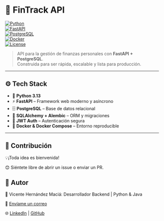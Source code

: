 # 💸 FinTrack API  

[![Python](https://img.shields.io/badge/python-3.13-blue.svg)](https://www.python.org/)  
[![FastAPI](https://img.shields.io/badge/FastAPI-0.116.1-green.svg)](https://fastapi.tiangolo.com/)  
[![PostgreSQL](https://img.shields.io/badge/PostgreSQL-15-blue.svg)](https://www.postgresql.org/)  
[![Docker](https://img.shields.io/badge/Docker-ready-0db7ed.svg)](https://www.docker.com/)  
[![License](https://img.shields.io/badge/license-MIT-lightgrey.svg)](LICENSE)  

> API para la gestión de finanzas personales con **FastAPI + PostgreSQL**.  
Construida para ser rápida, escalable y lista para producción.
---
## ⚙️ Tech Stack

- 🐍 **Python 3.13**
- ⚡ **FastAPI** – Framework web moderno y asíncrono
- 🗄️ **PostgreSQL** – Base de datos relacional
- 🧩 **SQLAlchemy + Alembic** – ORM y migraciones
- 🔐 **JWT Auth** – Autenticación segura
- 🐳 **Docker & Docker Compose** – Entorno reproducible
---
## 🤝 Contribución
💡¡Toda idea es bienvenida!

😊 Siéntete libre de abrir un issue o enviar un PR.

## 👤 Autor
💼 Vicente Hernández Maciá: Desarrollador Backend | Python & Java

📧 [Envíame un correo](mailto:vicentehernandezmacia@gmail.com)

🌐 [LinkedIn](https://www.linkedin.com/in/vicente-hernández-maciá-225870184/) | [GitHub](https://github.com/vicelx17)